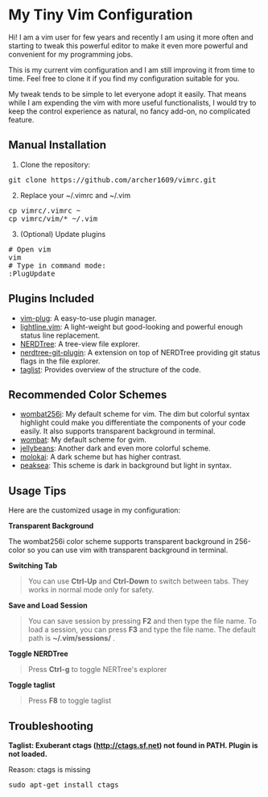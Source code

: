 # My Tiny Vim Configuration

Hi! I am a vim user for few years and recently I am using it more often and starting to tweak this powerful editor to make it even more powerful and convenient for my programming jobs. 

This is my current vim configuration and I am still improving it from time to time. Feel free to clone it if you find my configuration suitable for you.

My tweak tends to be simple to let everyone adopt it easily. That means while I am expending the vim with more useful functionalists, I would try to keep the control experience as natural, no fancy add-on, no complicated feature.

## Manual Installation

1. Clone the repository:

<pre>
git clone https://github.com/archer1609/vimrc.git
</pre>

2. Replace your ~/.vimrc and ~/.vim

<pre>
cp vimrc/.vimrc ~
cp vimrc/vim/* ~/.vim
</pre>

3. (Optional) Update plugins

<pre>
# Open vim
vim 
# Type in command mode:
:PlugUpdate
</pre>

## Plugins Included

* [vim-plug](https://github.com/junegunn/vim-plug): A easy-to-use plugin manager.
* [lightline.vim](https://github.com/itchyny/lightline.vim): A light-weight but good-looking and powerful enough status line replacement.
* [NERDTree](https://github.com/scrooloose/nerdtree): A tree-view file explorer.
* [nerdtree-git-plugin](https://github.com/Xuyuanp/nerdtree-git-plugin): A extension on top of NERDTree providing git status flags in the file explorer.
* [taglist](https://github.com/vim-scripts/taglist.vim): Provides overview of the structure of the code.

## Recommended Color Schemes

* [wombat256i](https://github.com/dsolstad/vim-wombat256i): My default scheme for vim. The dim but colorful syntax highlight could make you differentiate the components of your code easily. It also supports transparent background in terminal.
* [wombat](https://github.com/vim-scripts/Wombat): My default scheme for gvim.
* [jellybeans](https://github.com/nanotech/jellybeans.vim): Another dark and even more colorful scheme.
* [molokai](https://github.com/tomasr/molokai): A dark scheme but has higher contrast.
* [peaksea](https://github.com/vim-scripts/peaksea): This scheme is dark in background but light in syntax.

## Usage Tips

Here are the customized usage in my configuration:

__Transparent Background__

The wombat256i color scheme supports transparent background in 256-color so you can use vim with transparent background in terminal.

__Switching Tab__

> You can use __Ctrl-Up__ and __Ctrl-Down__ to switch between tabs. They works in normal mode only for safety.

__Save and Load Session__

> You can save session by pressing __F2__ and then type the file name. To load a session, you can press __F3__ and type the file name. The default path is __~/.vim/sessions/__ .

__Toggle NERDTree__

> Press __Ctrl-g__ to toggle NERTree's explorer

__Toggle taglist__

> Press __F8__ to toggle taglist

## Troubleshooting

__Taglist: Exuberant ctags (http://ctags.sf.net) not found in PATH. Plugin is not loaded.__

Reason: ctags is missing
<pre>sudo apt-get install ctags</pre>
